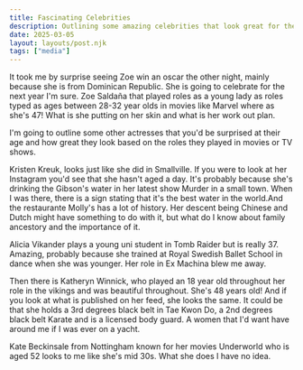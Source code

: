 ```yaml
---
title: Fascinating Celebrities
description: Outlining some amazing celebrities that look great for their age
date: 2025-03-05
layout: layouts/post.njk
tags: ["media"]
---
```


It took me by surprise seeing Zoe win an oscar the other night, mainly because she is from Dominican Republic. She is going to celebrate for the next year I'm sure. Zoe Saldaña that played roles as a young lady as roles typed as ages between 28-32 year olds in movies like Marvel where as she's 47! What is she putting on her skin and what is her work out plan.

I'm going to outline some other actresses that you'd be surprised at their age and how great they look based on the roles they played in movies or TV shows.

Kristen Kreuk, looks just like she did in Smallville. If you were to look at her Instagram you'd see that she hasn't aged a day. It's probably because she's drinking the Gibson's water in her latest show Murder in a small town. When I was there, there is a sign stating that it's the best water in the world.And the restaurante Molly's has a lot of history. Her descent being Chinese and Dutch might have something to do with it, but what do I know about family ancestory and the importance of it.

Alicia Vikander plays a young uni student in Tomb Raider but is really 37. Amazing, probably because she trained at Royal Swedish Ballet School in dance when she was younger. Her role in Ex Machina blew me away.

Then there is Katheryn Winnick, who played an 18 year old throughout her role in the vikings and was beautiful throughout. She's 48 years old! And if you look at what is published on her feed, she looks the same. It could be that she holds a 3rd degrees black belt in Tae Kwon Do, a 2nd degrees black belt Karate and is a licensed body guard. A women that I'd want have around me if I was ever on a yacht.

Kate Beckinsale from Nottingham known for her movies Underworld who is aged 52 looks to me like she's mid 30s. What she does I have no idea.


